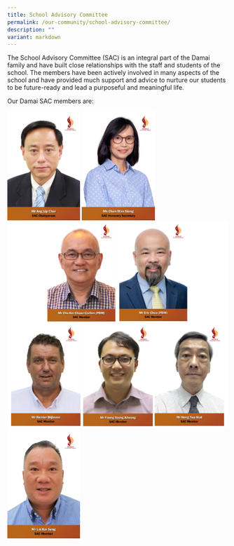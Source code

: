```yaml
---
title: School Advisory Committee
permalink: /our-community/school-advisory-committee/
description: ""
variant: markdown
---
```

<p>The School Advisory Committee (SAC) is an integral part of the Damai family and have built close relationships with the staff and students of the school. The members have been actively involved in many aspects of the school and have provided much support and advice to nurture our students to be future-ready and lead a purposeful and meaningful life.&nbsp;</p>
<p>Our Damai SAC members are:</p>
<img style="width: 33%;" src="/images/mrang.jpg">
<img style="width: 33%;" src="/images/mschan1.jpg">
<img src="/images/SAC_new.png">
<img style="width: 33%;" src="/images/mrlai.jpg">
